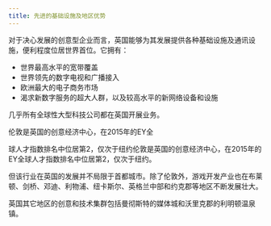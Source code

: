 ```yaml
---
title: 先进的基础设施及地区优势
---
```


对于决心发展的创意型企业而言，英国能够为其发展提供各种基础设施及通讯设施，便利程度位居世界首位。它拥有：

-	世界最高水平的宽带覆盖
-	世界领先的数字电视和广播接入
-	欧洲最大的电子商务市场 
-	渴求新数字服务的超大人群，以及较高水平的新网络设备和设施

几乎所有全球性大型科技公司都在英国开展业务。

伦敦是英国的创意经济中心，在2015年的EY全

球人才指数排名中位居第2，仅次于纽约伦敦是英国的创意经济中心，在2015年的EY全球人才指数排名中位居第2，仅次于纽约。

但该行业在英国的发展并不局限于首都城市。除了伦敦外，游戏开发产业也在布莱顿、剑桥、邓迪、利物浦、纽卡斯尔、英格兰中部和约克郡等地区不断发展壮大。 

英国其它地区的创意和技术集群包括曼彻斯特的媒体城和沃里克郡的利明顿温泉镇。